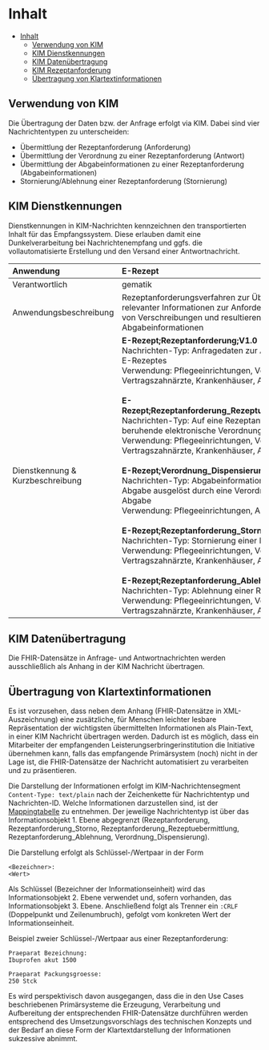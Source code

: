 
# Inhalt

- [Inhalt](#inhalt)
  - [Verwendung von KIM](#verwendung-von-kim)
  - [KIM Dienstkennungen](#kim-dienstkennungen)
  - [KIM Datenübertragung](#kim-datenübertragung)
  - [KIM Rezeptanforderung](#kim-rezeptanforderung)
  - [Übertragung von Klartextinformationen](#kim-klartext)

## Verwendung von KIM

Die Übertragung der Daten bzw. der Anfrage erfolgt via KIM. Dabei sind vier Nachrichtentypen zu unterscheiden:

- Übermittlung der Rezeptanforderung (Anforderung)
- Übermittlung der Verordnung zu einer Rezeptanforderung  (Antwort)
- Übermittlung der Abgabeinformationen zu einer Rezeptanforderung (Abgabeinformationen)
- Stornierung/Ablehnung einer Rezeptanforderung (Stornierung)

## KIM Dienstkennungen

Dienstkennungen in KIM-Nachrichten kennzeichnen den transportierten Inhalt für das Empfangssystem. Diese erlauben damit eine Dunkelverarbeitung bei Nachrichtenempfang und ggfs. die vollautomatisierte Erstellung und den Versand einer Antwortnachricht.

|Anwendung                          |E-Rezept|
|:--------                          |:--------------------------------------|
|Verantwortlich                     |gematik                                |
|Anwendungsbeschreibung             |Rezeptanforderungsverfahren zur Übertragung relevanter Informationen zur Anforderung, Übertragung von Verschreibungen und resultierenden Abgabeinformationen|
|Dienstkennung & Kurzbeschreibung|**E-Rezept;Rezeptanforderung;V1.0** <br /> Nachrichten-Typ: Anfragedaten zur Anforderung einer E-Rezeptes<br /> Verwendung: Pflegeeinrichtungen, Vertragsärzte, Vertragszahnärzte, Krankenhäuser, Apotheken <br /><br /> **E-Rezept;Rezeptanforderung_Rezeptuebermittlung;V1.0** <br /> Nachrichten-Typ: Auf eine Rezeptanforderung beruhende elektronische Verordnung<br /> Verwendung: Pflegeeinrichtungen, Vertragsärzte, Vertragszahnärzte, Krankenhäuser, Apotheken <br /> <br /> **E-Rezept;Verordnung_Dispensierung;V1.0** <br /> Nachrichten-Typ: Abgabeinformationen zu einer Abgabe ausgelöst durch eine Verordnung und eine Abgabe<br /> Verwendung: Pflegeeinrichtungen, Apotheken <br /> <br /> **E-Rezept;Rezeptanforderung_Storno;V1.0** <br /> Nachrichten-Typ: Stornierung einer Rezeptanforderung<br /> Verwendung: Pflegeeinrichtungen, Vertragsärzte, Vertragszahnärzte, Krankenhäuser, Apotheken <br /> <br /> **E-Rezept;Rezeptanforderung_Ablehnung;V1.0** <br /> Nachrichten-Typ: Ablehnung einer Rezeptanforderung<br /> Verwendung: Pflegeeinrichtungen, Vertragsärzte, Vertragszahnärzte, Krankenhäuser, Apotheken|

## KIM Datenübertragung

Die FHIR-Datensätze in Anfrage- und Antwortnachrichten werden ausschließlich als Anhang in der KIM Nachricht übertragen.

## Übertragung von Klartextinformationen

Es ist vorzusehen, dass neben dem Anhang (FHIR-Datensätze in XML-Auszeichnung) eine zusätzliche, für Menschen leichter lesbare Repräsentation der wichtigsten übermittelten Informationen als Plain-Text, in einer KIM Nachricht übertragen werden. Dadurch ist es möglich, dass ein Mitarbeiter der empfangenden Leisterungserbringerinstitution die Initiative übernehmen kann, falls das empfangende Primärsystem (noch) nicht in der Lage ist, die FHIR-Datensätze der Nachricht automatisiert zu verarbeiten und zu präsentieren.

Die Darstellung der Informationen erfolgt im KIM-Nachrichtensegment `Content-Type: text/plain` nach der Zeichenkette für Nachrichtentyp und Nachrichten-ID. Welche Informationen darzustellen sind, ist der [Mappingtabelle](https://simplifier.net/guide/Implementierungsleitfaden-ERP-Rezeptanforderung/ImplementationGuide-markdown-Mappingtable?version=current) zu entnehmen. Der jeweilige Nachrichtentyp ist über das Informationsobjekt 1. Ebene abgegrenzt (Rezeptanforderung, Rezeptanforderung_Storno, Rezeptanforderung_Rezeptuebermittlung, Rezeptanforderung_Ablehnung, Verordnung_Dispensierung).

Die Darstellung erfolgt als Schlüssel-/Wertpaar in der Form

    <Bezeichner>:
    <Wert>

Als Schlüssel (Bezeichner der Informationseinheit) wird das Informationsobjekt 2. Ebene verwendet und, sofern vorhanden, das Informationsobjekt 3. Ebene. Anschließend folgt als Trenner ein `:CRLF` (Doppelpunkt und Zeilenumbruch), gefolgt vom konkreten Wert der Informationseinheit.

Beispiel zweier Schlüssel-/Wertpaar aus einer Rezeptanforderung:

    Praeparat Bezeichnung:
    Ibuprofen akut 1500

    Praeparat Packungsgroesse:
    250 Stck

Es wird perspektivisch davon ausgegangen, dass die in den Use Cases beschriebenen Primärsysteme die Erzeugung, Verarbeitung und Aufbereitung der entsprechenden FHIR-Datensätze durchführen werden entsprechend des Umsetzungsvorschlags des technischen Konzepts und der Bedarf an diese Form der Klartextdarstellung der Informationen sukzessive abnimmt.
